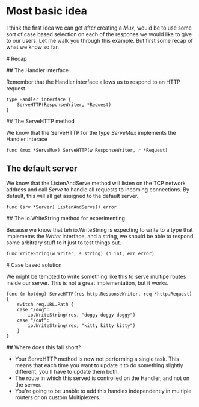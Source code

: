 # Most basic idea

I think the first idea we can get after creating a *Mux*, would be to 
use some sort of case based selection on each of the respones we would like to
give to our users. Let me walk you through this example. But first some recap of what we know so far.

# Recap 

## The Handler interface

Remember that the Handler interface allows us to respond to an HTTP request.

```
type Handler interface {
	ServeHTTP(ResponseWriter, *Request)
}
```

## The ServeHTTP method

We know that the ServeHTTP for the type *ServeMux* implements the Handler interace

```
func (mux *ServeMux) ServeHTTP(w ResponseWriter, r *Request)
```

## The default server

We know that the ListenAndServe method will listen on the TCP network address and call *Serve* to handle all requests to incoming connections. By default, this will all get assigned to the default server.

```
func (srv *Server) ListenAndServe() error
```

## The io.WriteString method for experimenting

Because we know that teh io.WriteString is expecting to write to a type that implemetns the *Writer* interface, and a string, we should be able to respond some arbitrary stuff to it just to test things out.

```
func WriteString(w Writer, s string) (n int, err error)
```

# Case based solution

We might be tempted to  write something like this to serve multipe routes
inside our server. This is not a great implementation, but it works.

```
func (m hotdog) ServeHTTP(res http.ResponseWriter, req *http.Request) {
	switch req.URL.Path {
	case "/dog":
		io.WriteString(res, "doggy doggy doggy")
	case "/cat":
		io.WriteString(res, "kitty kitty kitty")
	}
}
```

## Where does this fall short?

* Your ServeHTTP method is now not performing a single task. This means that each time you want to update it to do something slightly different, you'll have to update them both.
* The route in which this served is controlled on the Handler, and not on the server.
* You're going to be unable to add this handles independently in multiple routers or on custom Multiplexers.




